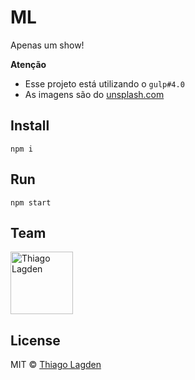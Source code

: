 # ML

Apenas um show!

**Atenção**

- Esse projeto está utilizando o `gulp#4.0`  
- As imagens são do [unsplash.com](https://unsplash.com)

## Install

`npm i`

## Run

`npm start`

## Team

[<img src="https://avatars.githubusercontent.com/u/130963?s=390" alt="Thiago Lagden" width="100">](http://lagden.in)

## License

MIT © [Thiago Lagden](http://lagden.in)
